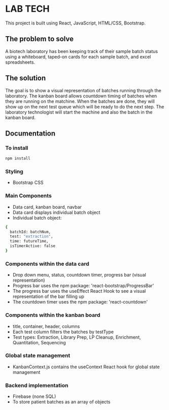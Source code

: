 # LAB TECH

This project is built using React, JavaScript, HTML/CSS, Bootstrap. 

## The problem to solve

A biotech laboratory has been keeping track of their sample batch status using a whiteboard, taped-on cards for each sample batch, and excel spreadsheets. 

## The solution

The goal is to show a visual representation of batches running through the laboratory. The kanban board allows countdown timing of batches when they are running on the matchine. When the batches are done, they will show up on the next test queue which will be ready to do the next step. The laboratory technologist will start the machine and also the batch in the kanban board.

## Documentation

### To install
```bash
npm install
```

### Styling
- Bootstrap CSS

### Main Components

- Data card, kanban board, navbar
- Data card displays individual batch object
- Individual batch object:
```bash
{
  batchId: batchNum,
  test: "extraction",
  time: futureTime,
  isTimerActive: false
}
```

### Components within the data card

- Drop down menu, status, countdown timer, progress bar (visual representation)
- Progress bar uses the npm package: 'react-bootstrap/ProgressBar'
- The progress bar uses the useEffect React Hook to see a visual representation of the bar filling up
- The countdown timer uses the npm package: 'react-countdown'

### Components within the kanban board
- title, container, header, columns
- Each test column filters the batches by testType
- Test types: Extraction, Library Prep, LP Cleanup, Enrichment, Quantitation, Sequencing

### Global state management
- KanbanContext.js contains the useContext React hook for global state management

### Backend implementation

- Firebase (none SQL)
- To store patient batches as an array of objects
